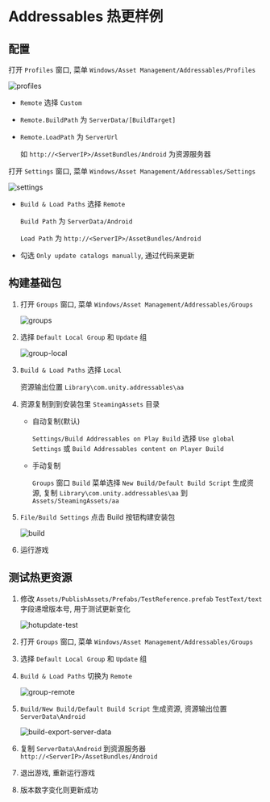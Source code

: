 # Addressables 热更样例

## 配置

打开 `Profiles` 窗口, 菜单 `Windows/Asset Management/Addressables/Profiles`

![profiles](Documentation~/images/profiles.jpg)

- `Remote` 选择 `Custom`

- `Remote.BuildPath` 为 `ServerData/[BuildTarget]`

- `Remote.LoadPath` 为 `ServerUrl`

  如 `http://<ServerIP>/AssetBundles/Android` 为资源服务器



打开 `Settings` 窗口, 菜单 `Windows/Asset Management/Addressables/Settings` 

![settings](Documentation~\images\settings.jpg)

- `Build & Load Paths` 选择 `Remote`

  `Build Path` 为 `ServerData/Android`

  `Load Path` 为 `http://<ServerIP>/AssetBundles/Android`

- 勾选 `Only update catalogs manually`, 通过代码来更新



## 构建基础包

1. 打开 `Groups` 窗口, 菜单 `Windows/Asset Management/Addressables/Groups` 

   ![groups](Documentation~\images\groups.jpg)

2. 选择 `Default Local Group` 和 `Update` 组

   ![group-local](Documentation~\images\group-local.jpg)

3. `Build & Load Paths` 选择 `Local`

   资源输出位置 `Library\com.unity.addressables\aa`

4. 资源复制到到安装包里 `SteamingAssets` 目录

   - 自动复制(默认)

     `Settings/Build Addressables on Play Build` 选择 `Use global Settings` 或 `Build Addressables content on Player Build` 

   - 手动复制

     `Groups` 窗口 `Build` 菜单选择 `New Build/Default Build Script` 生成资源, 复制 `Library\com.unity.addressables\aa` 到 `Assets/SteamingAssets/aa`

5. `File/Build Settings` 点击 Build 按钮构建安装包

   ![build](Documentation~\images\build.jpg)

6. 运行游戏

## 测试热更资源

1. 修改 `Assets/PublishAssets/Prefabs/TestReference.prefab` `TestText/text` 字段递增版本号, 用于测试更新变化

   ![hotupdate-test](Documentation~\images\hotupdate-test.jpg)

2. 打开 `Groups` 窗口, 菜单 `Windows/Asset Management/Addressables/Groups` 

3. 选择 `Default Local Group` 和 `Update` 组

4. `Build & Load Paths` 切换为 `Remote`

   ![group-remote](Documentation~\images\group-remote.png)

5. `Build/New Build/Default Build Script` 生成资源, 资源输出位置 `ServerData\Android`

   ![build-export-server-data](Documentation~\images\build-export-server-data.png)

6. 复制 `ServerData\Android` 到资源服务器 `http://<ServerIP>/AssetBundles/Android`

7. 退出游戏, 重新运行游戏

8. 版本数字变化则更新成功

